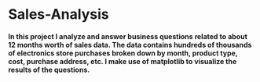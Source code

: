 # Sales-Analysis

#### In this project I analyze and answer business questions related to about 12 months worth of sales data. The data contains hundreds of thousands of electronics store purchases broken down by month, product type, cost, purchase address, etc. I make use of matplotlib to visualize the results of the questions.
